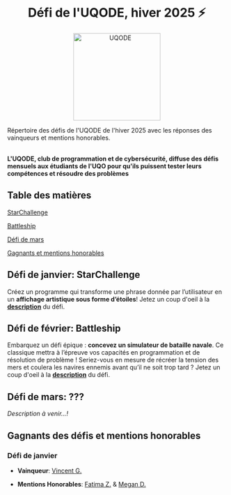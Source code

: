 <h1 align="center">Défi de l'UQODE, hiver 2025 ⚡</h1>

<p align="center">
  <img src="https://github.com/REI-UQODE/MandelBrotSet/blob/main/Uqode.png" alt="UQODE" height="200" width="200" style="filter:alpha(opacity=40);"/>
</p>
Répertoire des défis de l'UQODE de l'hiver 2025 avec les réponses des vainqueurs et mentions honorables. </br> </br> 

**L'UQODE, club de programmation et de cybersécurité, diffuse des défis mensuels aux étudiants de l'UQO pour qu'ils puissent tester leurs compétences et résoudre des problèmes**

## Table des matières
[StarChallenge](#défi-de-janvier-starchallenge)

[Battleship](#défi-de-février-battleship)

[Défi de mars](#défi-de-mars-)

[Gagnants et mentions honorables](#gagnants-des-défis-et-mentions-honorables)

## Défi de janvier: StarChallenge
Créez un programme qui transforme une phrase donnée par l’utilisateur en un **affichage artistique sous forme d’étoiles**! Jetez un coup d'oeil à la **[description](https://github.com/REI-UQODE/MandelBrotSet/blob/main/Documents/StarChallenge_UQODE.pdf)** du défi.

## Défi de février: Battleship
Embarquez un défi épique : **concevez un simulateur de bataille navale**. Ce classique mettra à l’épreuve vos capacités en programmation et de résolution de problème ! Seriez-vous en mesure de récréer la tension des mers et coulera les navires ennemis avant qu’il ne soit trop tard ? Jetez un coup d'oeil à la **[description](https://github.com/REI-UQODE/MandelBrotSet/blob/main/Documents/BattleShip_UQODE.pdf)** du défi.

## Défi de mars: ???
*Description à venir...!*

## Gagnants des défis et mentions honorables
### Défi de janvier
- **Vainqueur**: [Vincent G.](https://github.com/REI-UQODE/MandelBrotSet/tree/main/StarChallenge/Solution%20Gagnante/VincentG)

- **Mentions Honorables**: [Fatima Z.](https://github.com/REI-UQODE/MandelBrotSet/tree/main/StarChallenge/Mentions%20Honorables/FatimaZ) & [Megan D.](https://github.com/REI-UQODE/MandelBrotSet/tree/main/StarChallenge/Mentions%20Honorables/MeganD)

